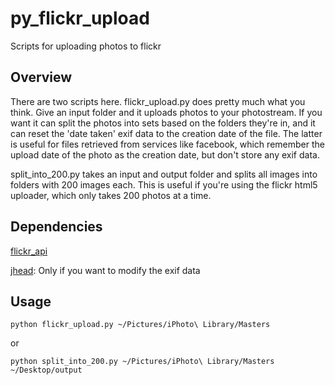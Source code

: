 py\_flickr\_upload
================

Scripts for uploading photos to flickr


Overview
--------
There are two scripts here. flickr\_upload.py does pretty much what you think.
Give an input folder and it uploads photos to your photostream. If you want it
can split the photos into sets based on the folders they're in, and it can
reset the 'date taken' exif data to the creation date of the file. The latter
is useful for files retrieved from services like facebook, which remember the
upload date of the photo as the creation date, but don't store any exif data.


split\_into\_200.py takes an input and output folder and splits all images into
folders with 200 images each. This is useful if you're using the flickr html5
uploader, which only takes 200 photos at a time.



Dependencies
-----------

[flickr\_api](https://code.google.com/p/python-flickr-api/)

[jhead](http://www.sentex.net/~mwandel/jhead/): Only if you want to modify the exif data

Usage
-----

`python flickr_upload.py ~/Pictures/iPhoto\ Library/Masters`

or 

`python split_into_200.py ~/Pictures/iPhoto\ Library/Masters ~/Desktop/output`


